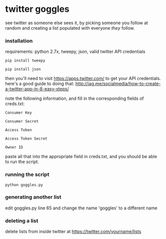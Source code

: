 # twitter goggles
see twitter as someone else sees it, by picking someone you follow at random and creating a list populated with everyone *they* follow. 

### installation
requirements: python 2.7x, tweepy, json, valid twitter API credentials

```pip install tweepy```

```pip install json```

then you'll need to visit https://apps.twitter.com/ to get your API credentials. here's a good guide to doing that: http://iag.me/socialmedia/how-to-create-a-twitter-app-in-8-easy-steps/

note the following information, and fill in the corresponding fields of creds.txt:

```Consumer Key```

```Consumer Secret```

```Access Token```

```Access Token Secret```

```Owner ID```

paste all that into the appropriate field in creds.txt, and you should be able to run the script.

### running the script
```python goggles.py```

### generating another list
edit goggles.py line 65 and change the name 'goggles' to a different name

### deleting a list
delete lists from inside twitter at https://twitter.com/yourname/lists